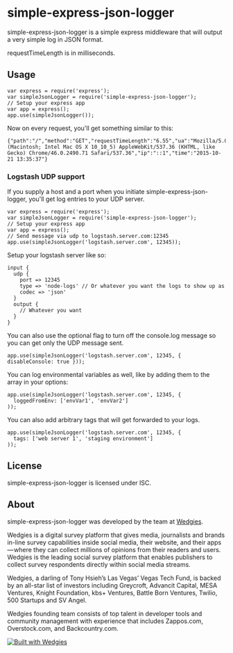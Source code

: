 # simple-express-json-logger

simple-express-json-logger is a simple express middleware that will output a very simple log in JSON format.

requestTimeLength is in milliseconds.

## Usage

    var express = require('express');
    var simpleJsonLogger = require('simple-express-json-logger');
    // Setup your express app
    var app = express();
    app.use(simpleJsonLogger());

Now on every request, you'll get something similar to this:

    {"path":"/","method":"GET","requestTimeLength":"6.55","ua":"Mozilla/5.0 (Macintosh; Intel Mac OS X 10_10_5) AppleWebKit/537.36 (KHTML, like Gecko) Chrome/46.0.2490.71 Safari/537.36","ip":"::1","time":"2015-10-21 13:35:37"}

### Logstash UDP support ###

If you supply a host and a port when you initiate simple-express-json-logger, you'll get log entries to your UDP server.

    var express = require('express');
    var simpleJsonLogger = require('simple-express-json-logger');
    // Setup your express app
    var app = express();
    // Send message via udp to logstash.server.com:12345
    app.use(simpleJsonLogger('logstash.server.com', 12345));

Setup your logstash server like so:

    input {
      udp {
        port => 12345
        type => 'node-logs' // Or whatever you want the logs to show up as
        codec => 'json'
      }
      output {
        // Whatever you want
      }
    }

You can also use the optional flag to turn off the console.log message so you can get only the UDP message sent.

    app.use(simpleJsonLogger('logstash.server.com', 12345, { disableConsole: true }));

You can log environmental variables as well, like by adding them to the array in your options:

    app.use(simpleJsonLogger('logstash.server.com', 12345, {
      loggedFromEnv: ['envVar1', 'envVar2']
    ));

You can also add arbitrary tags that will get forwarded to your logs.  

    app.use(simpleJsonLogger('logstash.server.com', 12345, {
      tags: ['web server 1', 'staging environment']
    ));

## License ##

simple-express-json-logger is licensed under ISC.

## About ##

simple-express-json-logger was developed by the team at [Wedgies](http://www.wedgies.com).

Wedgies is a digital survey platform that gives media, journalists and brands in-line survey capabilities inside social media, their website, and their apps — where they can collect millions of opinions from their readers and users. Wedgies is the leading social survey platform that enables publishers to collect survey respondents directly within social media streams.

Wedgies, a darling of Tony Hsieh’s Las Vegas’ Vegas Tech Fund, is backed by an all-star list of investors including Greycroft, Advancit Capital, MESA Ventures, Knight Foundation, kbs+ Ventures, Battle Born Ventures, Twilio, 500 Startups and SV Angel.

Wedgies founding team consists of top talent in developer tools and community management with experience that includes Zappos.com, Overstock.com, and Backcountry.com.

[![Built with Wedgies](https://d3v9r9uda02hel.cloudfront.net/production/1.55.17/img/built-with-wedgies.png)](http://wedgies.com)

